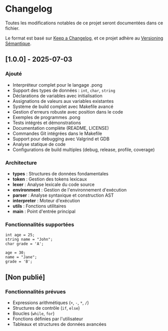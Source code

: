 # Changelog

Toutes les modifications notables de ce projet seront documentées dans ce fichier.

Le format est basé sur [Keep a Changelog](https://keepachangelog.com/fr/1.0.0/),
et ce projet adhère au [Versioning Sémantique](https://semver.org/lang/fr/).

## [1.0.0] - 2025-07-03

### Ajouté
- Interpréteur complet pour le langage .pong
- Support des types de données : `int`, `char`, `string`
- Déclarations de variables avec initialisation
- Assignations de valeurs aux variables existantes
- Système de build complet avec Makefile avancé
- Gestion d'erreurs robuste avec position dans le code
- Exemples de programmes .pong
- Tests intégrés et démonstrations
- Documentation complète (README, LICENSE)
- Commandes Git intégrées dans le Makefile
- Support pour debugging avec Valgrind et GDB
- Analyse statique de code
- Configurations de build multiples (debug, release, profile, coverage)

### Architecture
- **types** : Structures de données fondamentales
- **token** : Gestion des tokens lexicaux
- **lexer** : Analyse lexicale du code source
- **environment** : Gestion de l'environnement d'exécution
- **parser** : Analyse syntaxique et construction AST
- **interpreter** : Moteur d'exécution
- **utils** : Fonctions utilitaires
- **main** : Point d'entrée principal

### Fonctionnalités supportées
```pong
int age = 25;
string name = "John";
char grade = 'A';

age = 30;
name = "Jane";
grade = 'B';
```

## [Non publié]

### Fonctionnalités prévues
- Expressions arithmétiques (`+`, `-`, `*`, `/`)
- Structures de contrôle (`if`, `else`)
- Boucles (`while`, `for`)
- Fonctions définies par l'utilisateur
- Tableaux et structures de données avancées
